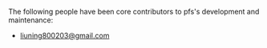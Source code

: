 The following people have been core contributors to pfs's development and maintenance:

- liuning800203@gmail.com
